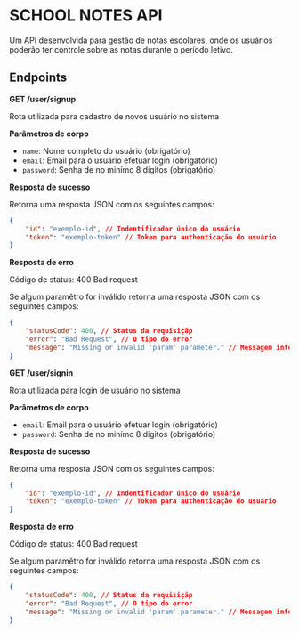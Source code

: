 # SCHOOL NOTES API

Um API desenvolvida para gestão de notas escolares, onde os usuários poderão ter controle sobre as notas durante o período letivo.

## Endpoints

**GET /user/signup**

Rota utilizada para cadastro de novos usuário no sistema

**Parâmetros de corpo**

-   `name`: Nome completo do usuário (obrigatório)
-   `email`: Email para o usuário efetuar login (obrigatório)
-   `password`: Senha de no minímo 8 digitos (obrigatório)

**Resposta de sucesso**

Retorna uma resposta JSON com os seguintes campos:

```json
{
    "id": "exemplo-id", // Indentificador único do usuário
    "token": "exemplo-token" // Token para authenticação do usuário
}
```

**Resposta de erro**

Código de status: 400 Bad request

Se algum paramêtro for inválido retorna uma resposta JSON com os seguintes campos:

```json
{
    "statusCode": 400, // Status da requisiçãp
    "error": "Bad Request", // O tipo do error
    "message": "Missing or invalid 'param' parameter." // Messagem informando o paramêtro inválido
}
```

**GET /user/signin**

Rota utilizada para login de usuário no sistema

**Parâmetros de corpo**

-   `email`: Email para o usuário efetuar login (obrigatório)
-   `password`: Senha de no minímo 8 digitos (obrigatório)

**Resposta de sucesso**

Retorna uma resposta JSON com os seguintes campos:

```json
{
    "id": "exemplo-id", // Indentificador único do usuário
    "token": "exemplo-token" // Token para authenticação do usuário
}
```

**Resposta de erro**

Código de status: 400 Bad request

Se algum paramêtro for inválido retorna uma resposta JSON com os seguintes campos:

```json
{
    "statusCode": 400, // Status da requisiçãp
    "error": "Bad Request", // O tipo do error
    "message": "Missing or invalid 'param' parameter." // Messagem informando o paramêtro inválido
}
```
